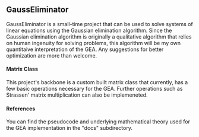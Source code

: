## GaussEliminator
GaussEliminator is a small-time project that can be used to solve systems of linear equations using the Gaussian elimination algorithm. Since the Gaussian elimination algorithm is originally a qualitative algorithm that relies on human ingenuity for solving problems, this algorithm will be my own quantitaive interpretation of the GEA. Any suggestions for better optimization are more than welcome.

#### Matrix Class
This project's backbone is a custom built matrix class that currently, has a few basic operations necessary for the GEA. Further operations such as Strassen' matrix multiplication can also be implemeneted.

#### References
You can find the pseudocode and underlying mathematical theory used for the GEA implementation in the "docs" subdirectory.